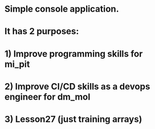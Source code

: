 # Simple console application.
# It has 2 purposes:
#  1) Improve programming skills for mi_pit
#  2) Improve CI/CD skills as a devops engineer for dm_mol
#  3) Lesson27 (just training arrays)
